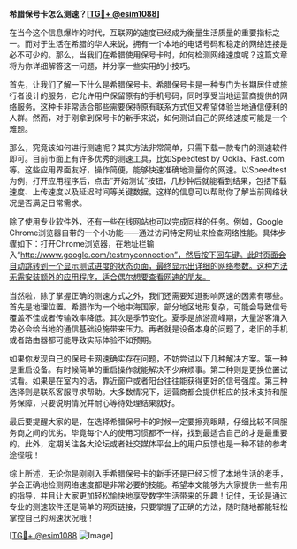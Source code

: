 **希腊保号卡怎么测速？[[TG💪+ @esim1088](https://t.me/s/esim1088)]**

在当今这个信息爆炸的时代，互联网的速度已经成为衡量生活质量的重要指标之一。而对于生活在希腊的华人来说，拥有一个本地的电话号码和稳定的网络连接是必不可少的。那么，当我们在希腊使用保号卡时，如何检测网络速度呢？这篇文章将为你详细解答这一问题，并分享一些实用的小技巧。

首先，让我们了解一下什么是希腊保号卡。希腊保号卡是一种专门为长期居住或旅行者设计的服务，它允许用户保留原有的手机号码，同时享受当地运营商提供的网络服务。这种卡非常适合那些需要保持原有联系方式但又希望体验当地通信便利的人群。然而，对于刚拿到保号卡的新手来说，如何测试自己的网络速度可能是一个难题。

那么，究竟该如何进行测速呢？其实方法非常简单，只需下载一款专门的测速软件即可。目前市面上有许多优秀的测速工具，比如Speedtest by Ookla、Fast.com等。这些应用界面友好，操作简便，能够快速准确地测量你的网速。以Speedtest为例，打开应用程序后，点击“开始测试”按钮，几秒钟后就能看到结果，包括下载速度、上传速度以及延迟时间等关键数据。这样的信息可以帮助你了解当前网络状况是否满足日常需求。

除了使用专业软件外，还有一些在线网站也可以完成同样的任务。例如，Google Chrome浏览器自带的一个小功能——通过访问特定网址来检查网络性能。具体步骤如下：打开Chrome浏览器，在地址栏输入“http://www.google.com/testmyconnection”，然后按下回车键。此时页面会自动跳转到一个显示测试进度的状态页面，最终显示出详细的网络参数。这种方法无需安装额外的应用程序，适合偶尔想要查看网速的朋友。

当然啦，除了掌握正确的测速方式之外，我们还需要知道影响网速的因素有哪些。首先是地理位置。希腊作为一个地中海国家，部分地区地形复杂，可能会导致信号覆盖不佳或者传输效率降低。其次是季节变化。夏季是旅游高峰期，大量游客涌入势必会给当地的通信基础设施带来压力。再者就是设备本身的问题了，老旧的手机或者路由器都可能导致实际体验不如预期。

如果你发现自己的保号卡网速确实存在问题，不妨尝试以下几种解决方案。第一种是重启设备。有时候简单的重启操作就能解决不少麻烦事。第二种则是更换位置试试看。如果是在室内的话，靠近窗户或者阳台往往能获得更好的信号强度。第三种选择则是联系客服寻求帮助。大多数情况下，运营商都会提供相应的技术支持和服务保障，只要说明情况并耐心等待处理结果就好。

最后要提醒大家的是，在选择希腊保号卡的时候一定要擦亮眼睛，仔细比较不同服务商之间的优劣。毕竟每个人的使用习惯都不一样，找到最适合自己的才是最重要的。此外，定期关注各大论坛或者社交媒体平台上的用户反馈也是一种不错的参考途径哦！

综上所述，无论你是刚刚入手希腊保号卡的新手还是已经习惯了本地生活的老手，学会正确地检测网络速度都是非常必要的技能。希望本文能够为大家提供一些有用的指导，并且让大家更加轻松愉快地享受数字生活带来的乐趣！记住，无论是通过专业的测速软件还是简单的网页链接，只要掌握了正确的方法，随时随地都能轻松掌控自己的网速状况哦！

[[TG💪+ @esim1088](https://t.me/s/esim1088) ![Image](https://i.postimg.cc/4NQfJmqS/Snipaste-2025-05-13-00-14-12.png)]